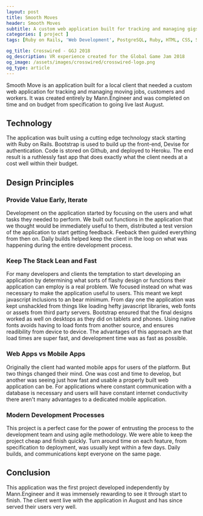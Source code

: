 ```yaml
---
layout: post
title: Smooth Moves
header: Smooth Moves
subtitle: A custom web application built for tracking and managing gigs, customers, and workers.
categories: [ project ]
tags: [Ruby on Rails, 'Web Development', PostgreSQL, Ruby, HTML, CSS, SASS, Git, Heroku]

og_title: Crosswired - GGJ 2018
og_description: VR experience created for the Global Game Jam 2018
og_image: /assets/images/crosswired/crosswired-logo.png
og_type: article
---
```


Smooth Move is an application built for a local client that needed a custom web application for tracking and managing moving jobs, customers and workers. It was created entirely by Mann.Engineer and was completed on time and on budget from specification to going live last August.

## Technology

The application was built using a cutting edge technology stack starting with Ruby on Rails. Bootstrap is used to build up the front-end, Devise for authentication. Code is stored on Github, and deployed to Heroku. The end result is a ruthlessly fast app that does exactly what the client needs at a cost well within their budget.

## Design Principles

### Provide Value Early, Iterate

Development on the application started by focusing on the users and what tasks they needed to perform. We built out functions in the application that we thought would be immediately useful to them, distributed a test version of the application to start getting feedback. Feeback then guided everything from then on. Daily builds helped keep the client in the loop on what was happening during the entire development process.

### Keep The Stack Lean and Fast

For many developers and clients the temptation to start developing an application by determining what sorts of flashy design or functions their application can employ is a real problem. We focused instead on what was necessary to make the application useful to users. This meant we kept javascript inclusions to an bear minimum. From day one the application was kept unshackled from things like loading hefty javascript libraries, web fonts or assets from third party servers. Bootstrap ensured that the final designs worked as well on desktops as they did on tablets and phones. Using native fonts avoids having to load fonts from another source, and ensures readibility from device to device. The advantages of this approach are that load times are super fast, and development time was as fast as possible.

### Web Apps vs Mobile Apps

Originally the client had wanted mobile apps for users of the platform. But two things changed their mind. One was cost and time to develop, but another was seeing just how fast and usable a properly built web application can be. For applications where constant communication with a database is necessary and users will have constant internet conductivity there aren't many advantages to a dedicated mobile application.

### Modern Development Processes

This project is a perfect case for the power of entrusting the process to the development team and using agile methodology. We were able to keep the project cheap and finish quickly. Turn around time on each feature, from specification to deployment, was usually kept within a few days. Daily builds, and communications kept everyone on the same page.

## Conclusion

This application was the first project developed independently by Mann.Engineer and it was immensely rewarding to see it through start to finish. The client went live with the application in August and has since served their users very well.
